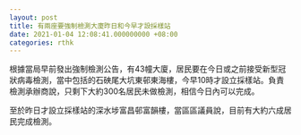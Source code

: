 ```yaml
---
layout: post
title: 有兩座要強制檢測大廈昨日和今早才設採樣站
date: 2021-01-04 12:08:41.000000000 +08:00
categories: rthk
---
```


根據當局早前發出強制檢測公告，有43幢大廈，居民要在今日或之前接受新型冠狀病毒檢測，當中包括的石硤尾大坑東邨東海樓，今早10時才設立採樣站。負責檢測承辦商說，只剩下大約300名居民未做檢測，相信今日內可以完成。

至於昨日才設立採樣站的深水埗富昌邨富韻樓，當區區議員說，目前有大約六成居民完成檢測。
